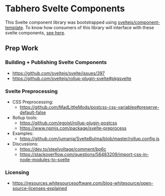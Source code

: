 # Tabhero Svelte Components

This Svelte component library was bootstrapped using [sveltejs/component-template](https://github.com/sveltejs/component-template). To know how consumers of this library will interface with these svelte components, [see here](https://github.com/sveltejs/component-template#consuming-components).

## Prep Work

### Building + Publishing Svelte Components

- https://github.com/sveltejs/svelte/issues/397
- https://github.com/sveltejs/rollup-plugin-svelte#pkgsvelte

### Svelte Preprocessing

- CSS Preprocessing:
    - https://github.com/MadLittleMods/postcss-css-variables#preserve-default-false
- Rollup tools:
    - https://github.com/egoist/rollup-plugin-postcss
    - https://www.npmjs.com/package/svelte-preprocess
- Examples:
    - https://github.com/jumanja/SvelteBulma/blob/master/rollup.config.js
- Discussions:
    - https://dev.to/steelvoltage/comment/bp6c
    - https://stackoverflow.com/questions/56483209/import-css-in-node-modules-to-svelte

### Licensing

- https://resources.whitesourcesoftware.com/blog-whitesource/open-source-licenses-explained
